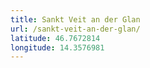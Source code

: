 ```yaml
---
title: Sankt Veit an der Glan
url: /sankt-veit-an-der-glan/
latitude: 46.7672814
longitude: 14.3576981
---
```

